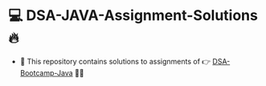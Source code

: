 # :computer: DSA-JAVA-Assignment-Solutions :fire:
- :rocket: This repository contains solutions to assignments of :point_right:	 [DSA-Bootcamp-Java](https://github.com/kunal-kushwaha/DSA-Bootcamp-Java.git)  :clap::raised_hands:	
